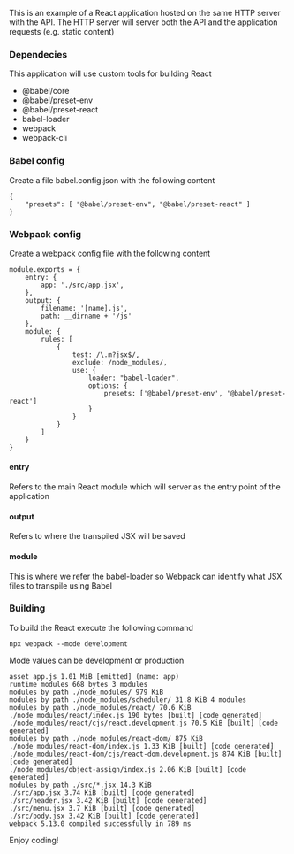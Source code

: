 
This is an example of a React application hosted on the same HTTP server with the 
API. The HTTP server will server both the API and the application requests 
(e.g. static content)

### Dependecies

This application will use custom tools for building React

- @babel/core
- @babel/preset-env
- @babel/preset-react
- babel-loader
- webpack
- webpack-cli

### Babel config

Create a file babel.config.json with the following content

    {
        "presets": [ "@babel/preset-env", "@babel/preset-react" ]
    }


### Webpack config

Create a webpack config file with the following content

    module.exports = {
        entry: {
            app: './src/app.jsx',
        },
        output: {
            filename: '[name].js',
            path: __dirname + '/js'
        },
        module: {
            rules: [
                {
                    test: /\.m?jsx$/,
                    exclude: /node_modules/,
                    use: {
                        loader: "babel-loader",
                        options: {
                            presets: ['@babel/preset-env', '@babel/preset-react']
                        }
                    }
                }
            ]
        }
    }

#### entry

Refers to the main React module which will server as the entry point of the application

#### output

Refers to where the transpiled JSX will be saved

#### module

This is where we refer the babel-loader so Webpack can identify what JSX files to transpile 
using Babel

### Building

To build the React execute the following command

    npx webpack --mode development

Mode values can be development or production

    asset app.js 1.01 MiB [emitted] (name: app)
    runtime modules 668 bytes 3 modules
    modules by path ./node_modules/ 979 KiB
    modules by path ./node_modules/scheduler/ 31.8 KiB 4 modules
    modules by path ./node_modules/react/ 70.6 KiB
    ./node_modules/react/index.js 190 bytes [built] [code generated]
    ./node_modules/react/cjs/react.development.js 70.5 KiB [built] [code generated]
    modules by path ./node_modules/react-dom/ 875 KiB
    ./node_modules/react-dom/index.js 1.33 KiB [built] [code generated]
    ./node_modules/react-dom/cjs/react-dom.development.js 874 KiB [built] [code generated]
    ./node_modules/object-assign/index.js 2.06 KiB [built] [code generated]
    modules by path ./src/*.jsx 14.3 KiB
    ./src/app.jsx 3.74 KiB [built] [code generated]
    ./src/header.jsx 3.42 KiB [built] [code generated]
    ./src/menu.jsx 3.7 KiB [built] [code generated]
    ./src/body.jsx 3.42 KiB [built] [code generated]
    webpack 5.13.0 compiled successfully in 789 ms


Enjoy coding!

